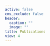 ```yaml
---
active: false
cms_exclude: false 
header: 
  caption: ""
  image: ""
title: Publications
view: 4
---
```


